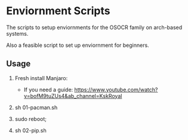 # Enviornment Scripts

The scripts to setup enviornments for the OSOCR family on arch-based systems.

Also a feasible script to set up enviornment for beginners.




## Usage

1. Fresh install Manjaro: 
    - If you need a guide: https://www.youtube.com/watch?v=bofM9tuZUs4&ab_channel=KskRoyal


2. sh 01-pacman.sh

3. sudo reboot;

4. sh 02-pip.sh
